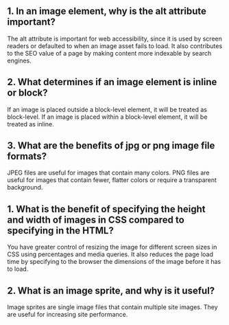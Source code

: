 ## 1. In an image element, why is the alt attribute important?

The alt attribute is important for web accessibility, since it is used by screen readers or defaulted to when an image asset fails to load. It also contributes to the SEO value of a page by making content more indexable by search engines.

## 2. What determines if an image element is inline or block?

If an image is placed outside a block-level element, it will be treated as block-level. If an image is placed within a block-level element, it will be treated as inline.

## 3. What are the benefits of jpg or png image file formats?

JPEG files are useful for images that contain many colors. PNG files are useful for images that contain fewer, flatter colors or require a transparent background.

## 1. What is the benefit of specifying the height and width of images in CSS compared to specifying in the HTML?

You have greater control of resizing the image for different screen sizes in CSS using percentages and media queries. It also reduces the page load time by specifying to the browser the dimensions of the image before it has to load.

## 2. What is an image sprite, and why is it useful?

Image sprites are single image files that contain multiple site images. They are useful for increasing site performance.
